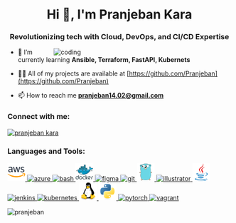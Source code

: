 <h1 align="center">Hi 👋, I'm Pranjeban Kara</h1>
<h3 align="center">Revolutionizing tech with Cloud, DevOps, and CI/CD Expertise</h3>
<img align="right" alt="coding" width="400" src="[https://www.google.com/imgres?imgurl=https%3A%2F%2Fwww.xenonstack.com%2Fhubfs%2Fxenonstack-automation-tools-devops.png&tbnid=NQMMsX30bA4pSM&vet=12ahUKEwjTiprjoIqCAxWIuicCHYi_A0AQMygEegQIARB1..i&imgrefurl=https%3A%2F%2Fwww.xenonstack.com%2Fblog%2Fdevops-automation-tools&docid=shaGhh6L3Xv2YM&w=1281&h=720&q=devops%20automation%20image&ved=2ahUKEwjTiprjoIqCAxWIuicCHYi_A0AQMygEegQIARB1](https://encrypted-tbn0.gstatic.com/images?q=tbn:ANd9GcR1LqAV0ReCchzrZBcL7DZcJAp-crZzeQ7hjA)">

- 🌱 I’m currently learning **Ansible, Terraform, FastAPI, Kubernets**

- 👨‍💻 All of my projects are available at [https://github.com/Pranjeban](https://github.com/Pranjeban)

- 📫 How to reach me **pranjeban14.02@gmail.com**

<h3 align="left">Connect with me:</h3>
<p align="left">
<a href="https://linkedin.com/in/pranjeban kara" target="blank"><img align="center" src="https://raw.githubusercontent.com/rahuldkjain/github-profile-readme-generator/master/src/images/icons/Social/linked-in-alt.svg" alt="pranjeban kara" height="30" width="40" /></a>
</p>

<h3 align="left">Languages and Tools:</h3>
<p align="left"> <a href="https://aws.amazon.com" target="_blank" rel="noreferrer"> <img src="https://raw.githubusercontent.com/devicons/devicon/master/icons/amazonwebservices/amazonwebservices-original-wordmark.svg" alt="aws" width="40" height="40"/> </a> <a href="https://azure.microsoft.com/en-in/" target="_blank" rel="noreferrer"> <img src="https://www.vectorlogo.zone/logos/microsoft_azure/microsoft_azure-icon.svg" alt="azure" width="40" height="40"/> </a> <a href="https://www.gnu.org/software/bash/" target="_blank" rel="noreferrer"> <img src="https://www.vectorlogo.zone/logos/gnu_bash/gnu_bash-icon.svg" alt="bash" width="40" height="40"/> </a> <a href="https://www.docker.com/" target="_blank" rel="noreferrer"> <img src="https://raw.githubusercontent.com/devicons/devicon/master/icons/docker/docker-original-wordmark.svg" alt="docker" width="40" height="40"/> </a> <a href="https://www.figma.com/" target="_blank" rel="noreferrer"> <img src="https://www.vectorlogo.zone/logos/figma/figma-icon.svg" alt="figma" width="40" height="40"/> </a> <a href="https://git-scm.com/" target="_blank" rel="noreferrer"> <img src="https://www.vectorlogo.zone/logos/git-scm/git-scm-icon.svg" alt="git" width="40" height="40"/> </a> <a href="https://golang.org" target="_blank" rel="noreferrer"> <img src="https://raw.githubusercontent.com/devicons/devicon/master/icons/go/go-original.svg" alt="go" width="40" height="40"/> </a> <a href="https://www.adobe.com/in/products/illustrator.html" target="_blank" rel="noreferrer"> <img src="https://www.vectorlogo.zone/logos/adobe_illustrator/adobe_illustrator-icon.svg" alt="illustrator" width="40" height="40"/> </a> <a href="https://www.java.com" target="_blank" rel="noreferrer"> <img src="https://raw.githubusercontent.com/devicons/devicon/master/icons/java/java-original.svg" alt="java" width="40" height="40"/> </a> <a href="https://www.jenkins.io" target="_blank" rel="noreferrer"> <img src="https://www.vectorlogo.zone/logos/jenkins/jenkins-icon.svg" alt="jenkins" width="40" height="40"/> </a> <a href="https://kubernetes.io" target="_blank" rel="noreferrer"> <img src="https://www.vectorlogo.zone/logos/kubernetes/kubernetes-icon.svg" alt="kubernetes" width="40" height="40"/> </a> <a href="https://www.linux.org/" target="_blank" rel="noreferrer"> <img src="https://raw.githubusercontent.com/devicons/devicon/master/icons/linux/linux-original.svg" alt="linux" width="40" height="40"/> </a> <a href="https://www.python.org" target="_blank" rel="noreferrer"> <img src="https://raw.githubusercontent.com/devicons/devicon/master/icons/python/python-original.svg" alt="python" width="40" height="40"/> </a> <a href="https://pytorch.org/" target="_blank" rel="noreferrer"> <img src="https://www.vectorlogo.zone/logos/pytorch/pytorch-icon.svg" alt="pytorch" width="40" height="40"/> </a> <a href="https://www.vagrantup.com/" target="_blank" rel="noreferrer"> <img src="https://www.vectorlogo.zone/logos/vagrantup/vagrantup-icon.svg" alt="vagrant" width="40" height="40"/> </a> </p>

<p><img align="center" src="https://github-readme-stats.vercel.app/api/top-langs?username=pranjeban&show_icons=true&locale=en&layout=compact" alt="pranjeban" /></p>
